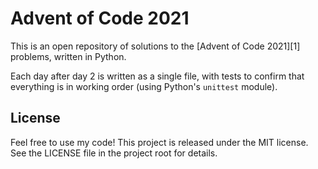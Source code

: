 # Advent of Code 2021

This is an open repository of solutions to the [Advent of Code 2021][1] problems, written in Python.

Each day after day 2 is written as a single file, with tests to confirm that everything is in working order (using Python's `unittest` module).

## License

Feel free to use my code! This project is released under the MIT license. See the LICENSE file in the project root for details.
